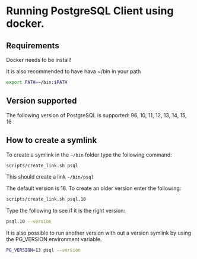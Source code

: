 # Running PostgreSQL Client using docker.

## Requirements

Docker needs to be install!

It is also recommended to have hava ~/bin in your path

```sh
export PATH=~/bin:$PATH
```

## Version supported

The following version of PostgreSQL is supported: 96, 10, 11, 12, 13, 14, 15, 16

## How to create a symlink

To create a symlink in the `~/bin` folder type the following command:

```sh
scripts/create_link.sh psql
```

This should create a link `~/bin/psql`

The default version is 16. To create an older version enter the following:

```sh
scripts/create_link.sh psql.10
```

Type the following to see if it is the right version:

```sh
psql.10 --version
```

It is also possible to run another version with out a version symlink by using the PG_VERSION environment variable.

```sh
PG_VERSION=13 psql --version
```
